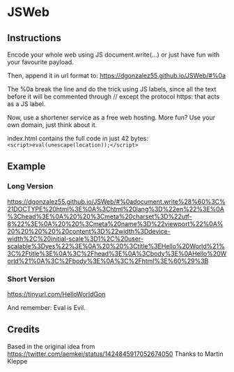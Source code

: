 # JSWeb

## Instructions
Encode your whole web using JS document.write(...)
or just have fun with your favourite payload.

Then, append it in url format to:
https://dgonzalez55.github.io/JSWeb/#%0a

The %0a break the line and do the trick using JS labels,
since all the text before it will be commented through //
except the protocol https: that acts as a JS label.

Now, use a shortener service as a free web hosting.
More fun? Use your own domain, just think about it.

index.html contains the full code in just 42 bytes:
```<script>eval(unescape(location));</script>```


## Example
### Long Version
https://dgonzalez55.github.io/JSWeb/#%0adocument.write%28%60%3C%21DOCTYPE%20html%3E%0A%3Chtml%20lang%3D%22en%22%3E%0A%3Chead%3E%0A%20%20%3Cmeta%20charset%3D%22utf-8%22%3E%0A%20%20%3Cmeta%20name%3D%22viewport%22%0A%20%20%20%20%20content%3D%22width%3Ddevice-width%2C%20initial-scale%3D1%2C%20user-scalable%3Dyes%22%3E%0A%20%20%3Ctitle%3EHello%20World%21%3C%2Ftitle%3E%0A%3C%2Fhead%3E%0A%3Cbody%3E%0AHello%20World%21%0A%3C%2Fbody%3E%0A%3C%2Fhtml%3E%60%29%3B

### Short Version
https://tinyurl.com/HelloWorldGon

And remember: Eval is Evil.

## Credits
Based in the original idea from https://twitter.com/aemkei/status/1424845917052674050
Thanks to Martin Kleppe

